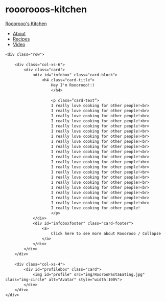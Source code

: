 # rooorooos-kitchen
<!DOCTYPE html>
<html>
<head>
<link rel="stylesheet" href="https://maxcdn.bootstrapcdn.com/bootstrap/3.3.7/css/bootstrap.min.css">
    <link href="https://v4-alpha.getbootstrap.com/dist/css/bootstrap.min.css" rel="stylesheet">
    <link rel="stylesheet" href="https://maxcdn.bootstrapcdn.com/font-awesome/4.4.0/css/font-awesome.min.css">
<link rel="stylesheet" href="https://maxcdn.bootstrapcdn.com/bootstrap/3.3.7/css/bootstrap.min.css" integrity="sha384-BVYiiSIFeK1dGmJRAkycuHAHRg32OmUcww7on3RYdg4Va+PmSTsz/K68vbdEjh4u" crossorigin="anonymous">
<link rel="stylesheet" href="https://maxcdn.bootstrapcdn.com/bootstrap/3.3.7/css/bootstrap-theme.min.css" integrity="sha384-rHyoN1iRsVXV4nD0JutlnGaslCJuC7uwjduW9SVrLvRYooPp2bWYgmgJQIXwl/Sp" crossorigin="anonymous">
<link rel="stylesheet" href="https://maxcdn.bootstrapcdn.com/font-awesome/4.4.0/css/font-awesome.min.css">
<link rel="stylesheet" href="stylesheet.css">
	<title>Rooorooo's Kitchen</title>
</head>
<body class="body1">

<nav class="navbar navbar-default">
  <div class="container-fluid">
    <div class="navbar-header">
      <a class="navbar-brand" href="#">Rooorooo's Kitchen</a>
    </div>
    <ul class="nav navbar-nav">
      <li class="active"><a href="index.html">About</a></li> 
      <li><a href="recipes.html">Recipes</a></li>
      <li><a href="video.html">Video</a></li>
    </ul>
  </div>
</nav>

<div class="container">

	<div class="row">

		<div class="col-xs-6">
			<div class="card">
				<div id="infobox" class="card-block">	
			 		<h4 class="card-title">
						Hey I'm Rooorooo!:)
						</h4>
					
						<p class=”card-text”>
						I really love cooking for other people!<br>
						I really love cooking for other people!<br>
						I really love cooking for other people!<br>
						I really love cooking for other people!<br>
						I really love cooking for other people!<br>
						I really love cooking for other people!<br>
						I really love cooking for other people!<br>
						I really love cooking for other people!<br>
						I really love cooking for other people!<br>
						I really love cooking for other people!<br>
						I really love cooking for other people!<br>
						I really love cooking for other people!<br>
						I really love cooking for other people!<br>
						I really love cooking for other people!<br>
						I really love cooking for other people!<br>
						I really love cooking for other people!<br>
						I really love cooking for other people!<br>
						I really love cooking for other people!<br>
						I really love cooking for other people!<br>
						I really love cooking for other people!<br>
						I really love cooking for other people!
						</p>	
				</div>
				<div id="infoboxfooter" class="card-footer">
              		<a>
                		Click here to see more about Rooorooo / Collapse
             		</a>
            	</div>
			</div>	
		</div>

		<div class="col-xs-4">
			<div id="profilebox" class="card">	
			 	<img id="profile" src="img/RoorooPastaEating.jpg" class="img-circle" alt="Avatar" style="width:100%">	
			</div>
		</div>
	</div>
</div>


</body>
</html>


